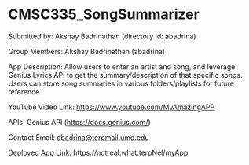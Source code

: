 # CMSC335_SongSummarizer

Submitted by: Akshay Badrinathan (directory id: abadrina)

Group Members: Akshay Badrinathan (abadrina)

App Description: Allow users to enter an artist and song, and leverage Genius Lyrics API to get the summary/description of that specific songs. Users can store song summaries in various folders/playlists for future reference.

YouTube Video Link: https://www.youtube.com/MyAmazingAPP

APIs: Genius API (https://docs.genius.com/)

Contact Email: abadrina@terpmail.umd.edu

Deployed App Link: https://notreal.what.terpNel/myApp
